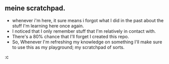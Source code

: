 ## meine scratchpad.
- whenever i'm here, it sure means i forgot what I did in the past about the stuff I'm learning here once again.
- I noticed that I only remember stuff that I'm relatively in contact with.
- There's a 80% chance that I'll forget I created this repo. 
- So, Whenever I'm refreshing my knowledge on something I'll make sure to use this as my playground; my scratchpad of sorts.


:c
